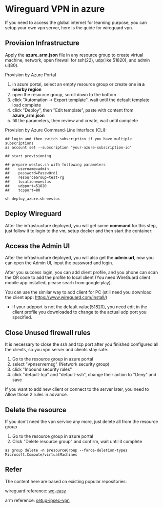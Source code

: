 # Wireguard VPN in azure

If you need to access the global internet for learning purpose, you can setup your own vpn server, here is the guide for wireguard vpn.

## Provision Infrastructure
Apply the **azure_arm.json** file in any resource group to create virtual machine, network, open firewall for ssh(22), udp(like 51820), and admin ui(80).

Provision by Azure Portal
1. in azure portal, select an empty resource group or create one **in a nearby region**
2. open the resource group, scroll down to the bottom
3. click "Automation -> Export template", wait until the default template load complete
4. click "Deploy", then "Edit template", paste with content from **azure_arm.json**
5. fill the parameters, then review and create, wait until complete

Provision by Azure Command-Line Interface (CLI):
```
## login and then switch subscription if you have multiple subscriptions
az account set --subscription "your-azure-subscription-id"
```

```
## start provisioning

## prepare westus.sh with following parameters
##    username=admin
##    password=Passw0rd1
##    resourceGroup=test-rg
##    location=westus
##    udpport=51820
##    tcpport=80

sh deploy_azure.sh westus

```

## Deploy Wireguard

After the infrastructure deployed, you will get some **command** for this step, just follow it to login to the vm, setup docker and then start the container:

## Access the Admin UI

After the infrastructure deployed, you will also get the **admin url**, now you can open the Admin UI, input the password and login.

After you success login, you can add client profile, and you phone can scan the QR code to add the profile to local client (You need WireGuard client mobile app installed, please searh from google play).

You can use the similar way to add client for PC (still need you download the client app: https://www.wireguard.com/install/)


* If your udpport is not the default value(51820), you need edit in the client profile you downloaded to change to the actual udp port you specified.

## Close Unused firewall rules

It is necessary to close the ssh and tcp port after you finished configured all the clients, so you vpn server and clients stay safe.

1. Go to the resource group in azure portal
2. select "vpnservernsg" (Network security group)
3. click "Inbound security rules"
4. click "default-tcp" and "default-ssh", change their action to "Deny" and save

If you want to add new client or connect to the server later, you need to Allow those 2 rules in advance.

## Delete the resource

If you don't need the vpn service any more, just delete all from the resource group

1. Go to the resource group in azure portal
2. Click "Delete resource group" and confirm, wait until it complete

```
az group delete -n $resourceGroup --force-deletion-types Microsoft.Compute/virtualMachines
```

## Refer

The content here are based on existing popular repositories:

wireguard reference: [wg-easy](https://github.com/wg-easy/wg-easy)

arm reference: [setup-ipsec-vpn](https://github.com/hwdsl2/setup-ipsec-vpn)

